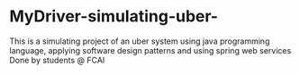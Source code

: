 # MyDriver-simulating-uber-
This is a simulating project of an uber system using java programming language, applying software design patterns and using spring web services
Done by students @ FCAI

